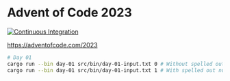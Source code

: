 # Advent of Code 2023

[![Continuous Integration](https://github.com/marcelfrey29/advent-of-code-2023/actions/workflows/continuous-integration.yml/badge.svg?branch=main)](https://github.com/marcelfrey29/advent-of-code-2023/actions/workflows/continuous-integration.yml)

https://adventofcode.com/2023

```bash
# Day 01
cargo run --bin day-01 src/bin/day-01-input.txt 0 # Without spelled out numbers
cargo run --bin day-01 src/bin/day-01-input.txt 1 # With spelled out numbers
```
